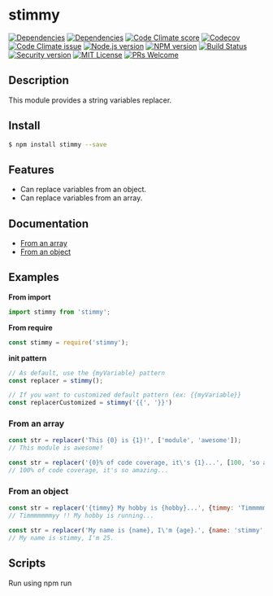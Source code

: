 # stimmy

[![Dependencies][prod-dependencies-badge]][prod-dependencies]
[![Dependencies][dev-dependencies-badge]][dev-dependencies]
[![Code Climate score][codeclimate-score-badge]][codeclimate-score]
[![Codecov][coverage-badge]][coverage]
[![Code Climate issue][codeclimate-issues-badge]][codeclimate-issues]
[![Node.js version][nodejs-badge]][nodejs]
[![NPM version][npm-badge]][npm]
[![Build Status][travis-badge]][travis-ci]
[![Security version][security-version-badge]][security-version]
[![MIT License][license-badge]][LICENSE]
[![PRs Welcome][prs-badge]][prs]


## Description

This module provides a string variables replacer.

## Install

```bash
$ npm install stimmy --save
```

## Features

- Can replace variables from an object.
- Can replace variables from an array.


## Documentation

* [From an array](#fromArray)
* [From an object](#fromObject)


## Examples

**From import**
```javascript
import stimmy from 'stimmy';
```

**From require**
```javascript
const stimmy = require('stimmy');
```
**init pattern**
```javascript
// As default, use the {myVariable} pattern
const replacer = stimmy();

// If you want to customized default pattern (ex: {{myVariable}}
const replacerCustomized = stimmy('{{', '}}')
```

<a name="fromArray"/>

### From an array

```javascript
const str = replacer('This {0} is {1}!', ['module', 'awesome']);
// This module is awesome!
```

```javascript
const str = replacer('{0}% of code coverage, it\'s {1}...', [100, 'so amazing']);
// 100% of code coverage, it's so amazing...
```

<a name="fromObject"/>

### From an object

```javascript
const str = replacer('{timmy} My hobby is {hobby}...', {timmy: 'Timmmmmmmyy !!', hobby: 'running'});
// Timmmmmmmyy !! My hobby is running...
```

```javascript
const str = replacer('My name is {name}, I\'m {age}.', {name: 'stimmy', age: 25});
// My name is stimmy, I'm 25.
```

## Scripts

Run using npm run <script> command.

    clean - remove coverage data, Jest cache and transpiled files,
    lint - lint source files and tests,
    typecheck - check type annotations,
    test - lint, typecheck and run tests with coverage,
    test-only - run tests with coverage,
    test:watch - interactive watch mode to automatically re-run tests,
    build - compile source files,
    build:watch - interactive watch mode, compile sources on change.


## License
MIT © [Dimitri DO BAIRRO](https://github.com/rimiti/stimmy/blob/master/LICENSE)

[prod-dependencies-badge]: https://david-dm.org/rimiti/stimmy/status.svg
[prod-dependencies]: https://david-dm.org/rimiti/stimmy
[dev-dependencies-badge]: https://david-dm.org/rimiti/stimmy/dev-status.svg
[dev-dependencies]: https://david-dm.org/rimiti/stimmy?type=dev
[security-version-badge]: https://nodesecurity.io/orgs/dim-solution/projects/1432f793-3a27-4a25-9274-fe30a07104f7/badge
[security-version]: https://nodesecurity.io/orgs/dim-solution/projects/1432f793-3a27-4a25-9274-fe30a07104f7
[codeclimate-score-badge]: https://api.codeclimate.com/v1/badges/4d4c1ba660e878509721/maintainability
[codeclimate-score]: https://codeclimate.com/github/rimiti/stimmy/maintainability
[coverage-badge]: https://codecov.io/gh/rimiti/stimmy/branch/master/graph/badge.svg
[coverage]: https://codecov.io/gh/rimiti/stimmy
[codeclimate-issues-badge]: https://codeclimate.com/github/rimiti/stimmy/badges/issue_count.svg
[codeclimate-issues]: https://codeclimate.com/github/rimiti/stimmy
[nodejs-badge]: https://img.shields.io/badge/node->=%206.9.0-blue.svg?style=flat-square
[nodejs]: https://nodejs.org/dist/latest-v6.x/docs/api/
[npm-badge]: https://img.shields.io/badge/npm->=%203.10.8-blue.svg?style=flat-square
[npm]: https://docs.npmjs.com/
[travis-badge]: https://travis-ci.org/rimiti/stimmy.svg?branch=master
[travis-ci]: https://travis-ci.org/rimiti/stimmy
[license-badge]: https://img.shields.io/badge/license-MIT-blue.svg?style=flat-square
[license]: https://github.com/rimiti/stimmy/blob/master/LICENSE
[prs-badge]: https://img.shields.io/badge/PRs-welcome-brightgreen.svg?style=flat-square
[prs]: http://makeapullrequest.com